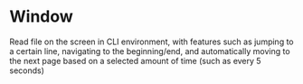 # Window
Read file on the screen in CLI environment, with features such as jumping to a certain line, navigating to the beginning/end, and automatically moving to the next page based on a selected amount of time (such as every 5 seconds)
